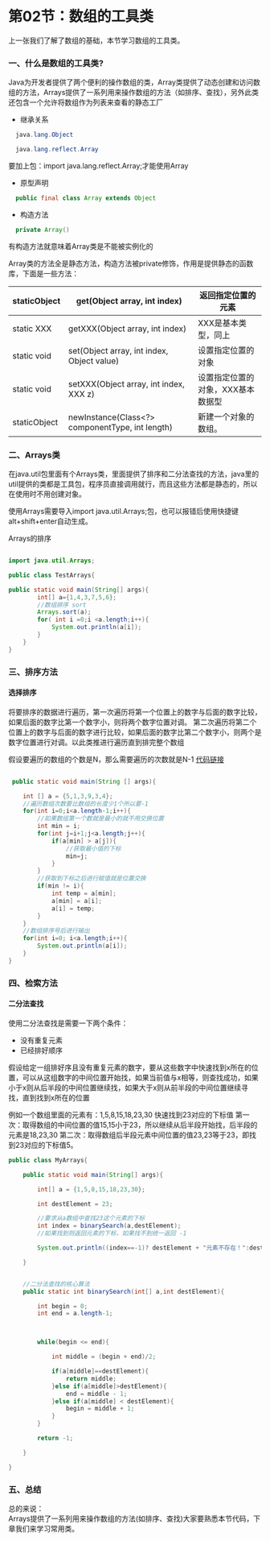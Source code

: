 # 第02节：数组的工具类

上一张我们了解了数组的基础，本节学习数组的工具类。

### 一、什么是数组的工具类?

Java为开发者提供了两个便利的操作数组的类，Array类提供了动态创建和访问数组的方法，Arrays提供了一系列用来操作数组的方法（如排序、查找），另外此类还包含一个允许将数组作为列表来查看的静态工厂

* 继承关系

``` java
  java.lang.Object

  java.lang.reflect.Array
```

 要加上包：import java.lang.reflect.Array;才能使用Array

* 原型声明
  
``` java
  public final class Array extends Object
```

* 构造方法

```java
  private Array()
```

  有构造方法就意味着Array类是不能被实例化的

  Array类的方法全是静态方法，构造方法被private修饰，作用是提供静态的函数库，下面是一些方法：

|staticObject|get(Object array, int index)|返回指定位置的元素|
|-----------------|---------------|--------------|
|static XXX|getXXX(Object array, int index)|XXX是基本类型，同上|
|static void|set(Object array, int index, Object value)|设置指定位置的对象|
|static void|setXXX(Object array, int index, XXX z)|设置指定位置的对象，XXX基本数据型|
|staticObject|newInstance(Class<?> componentType, int length)|新建一个对象的数组。|

### 二、Arrays类

在java.util包里面有个Arrays类，里面提供了排序和二分法查找的方法，java里的util提供的类都是工具包，程序员直接调用就行，而且这些方法都是静态的，所以在使用时不用创建对象。

使用Arrays需要导入import java.util.Arrays;包，也可以报错后使用快捷键alt+shift+enter自动生成。

Arrays的排序

```java

import java.util.Arrays;

public class TestArrays{

public static void main(String[] args){
        int[] a={1,4,3,7,5,6};
        //数组排序 sort
        Arrays.sort(a);
        for( int i =0;i <a.length;i++){
            System.out.println(a[i]);
        }
    }
}
```

### 三、排序方法

#### 选择排序

将要排序的数据进行遍历，第一次遍历将第一个位置上的数字与后面的数字比较，如果后面的数字比第一个数字小，则将两个数字位置对调。
第二次遍历将第二个位置上的数字与后面的数字进行比较，如果后面的数字比第二个数字小，则两个是数字位置进行对调。以此类推进行遍历直到排完整个数组

假设要遍历的数组的个数是N，那么需要遍历的次数就是N-1 [代码链接](https://github.com/xiaozhoulee/java-examples/tree/master/05-数组/第02节：排序方法/company/Array.java)

```java

 public static void main(String [] args){

    int [] a = {5,1,3,9,3,4};
    //遍历数组次数要比数组的长度少1个所以要-1
    for(int i=0;i<a.length-1;i++){
        //如果数组第一个数就是最小的就不用交换位置
        int min = i;
        for(int j=i+1;j<a.length;j++){
            if(a[min] > a[j]){
                //获取最小值的下标
                min=j;
            }
        }
        //获取到下标之后进行赋值就是位置交换
        if(min != i){
            int temp = a[min];
            a[min] = a[i];
            a[i] = temp;
        }
    }
    //数组排序号后进行输出
    for(int i=0; i<a.length;i++){
        System.out.println(a[i]);
    }
}
```

### 四、检索方法

#### 二分法查找

使用二分法查找是需要一下两个条件：

* 没有重复元素
* 已经排好顺序

假设给定一组排好序且没有重复元素的数字，要从这些数字中快速找到x所在的位置，可以从这组数字的中间位置开始找，如果当前值与x相等，则查找成功，如果小于x则从后半段的中间位置继续找，如果大于x则从前半段的中间位置继续寻找，直到找到x所在的位置

例如一个数组里面的元素有：1,5,8,15,18,23,30
快速找到23对应的下标值
第一次：取得数组的中间位置的值15,15小于23，所以继续从后半段开始找，后半段的元素是18,23,30
第二次：取得数组后半段元素中间位置的值23,23等于23，即找到23对应的下标值5。

``` java
public class MyArrays{

    public static void main(String[] args){

        int[] a = {1,5,8,15,18,23,30};

        int destElement = 23;

        //要求从a数组中查找23这个元素的下标
        int index = binarySearch(a,destElement);
        //如果找到则返回元素的下标，如果找不到统一返回 -1

        System.out.println((index==-1)? destElement + "元素不存在！":destElement + "在数组中的下标是：" + index);

    }


    //二分法查找的核心算法
    public static int binarySearch(int[] a,int destElement){

        int begin = 0;
        int end = a.length-1;



        while(begin <= end){

            int middle = (begin + end)/2;

            if(a[middle]==destElement){
                return middle;
            }else if(a[middle]>destElement){
                end = middle - 1;
            }else if(a[middle] < destElement){
                begin = middle + 1;
            }
        }

        return -1;

    }

}
```

### 五、总结

总的来说：  
Arrays提供了一系列用来操作数组的方法(如排序、查找)大家要熟悉本节代码，下章我们来学习常用类。